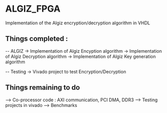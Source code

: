 # ALGIZ_FPGA
Implementation of the Algiz encryption/decryption algorithm in VHDL


Things completed :
------------------

-- ALGIZ
-> Implementation of Algiz Encyption algorithm
-> Implementation of Algiz Decryption algorithm
-> Implementation of Algiz Key generation algorithm
 
-- Testing
-> Vivado project to test Encryption/Decryption


Things remaining to do
----------------------

--> Co-processor code : AXI communication, PCI DMA, DDR3
--> Testing projects in vivado
--> Benchmarks
